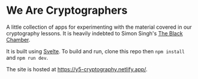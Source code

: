# We Are Cryptographers

A little collection of apps for experimenting with the material covered in our cryptography lessons. It is heavily indebted to Simon Singh's [The Black Chamber](https://www.simonsingh.net/The_Black_Chamber/_).

It is built using [Svelte](https://www.svelte.dev). To build and run, clone this repo then `npm install` and `npm run dev`.

The site is hosted at https://y5-cryptography.netlify.app/.
